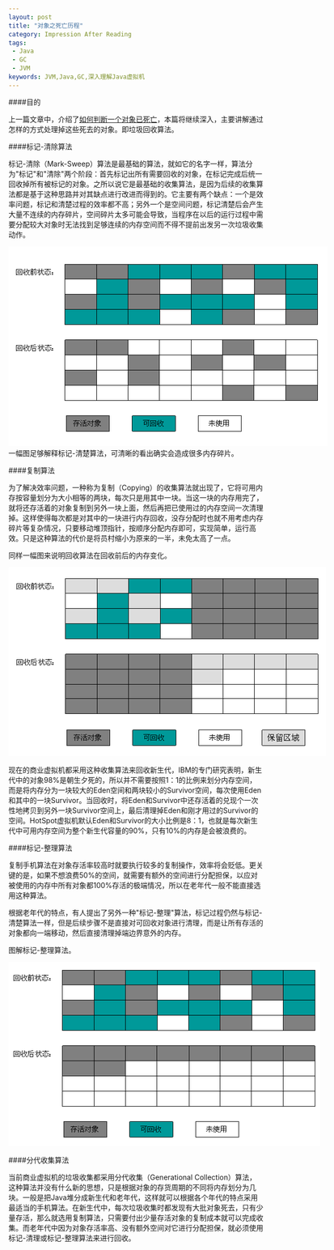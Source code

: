 ```yaml
---
layout: post
title: "对象之死亡历程"
category: Impression After Reading
tags:
 - Java
 - GC
 - JVM
keywords: JVM,Java,GC,深入理解Java虚拟机
---
```


####目的

上一篇文章中，介绍了<a href="http://www.congmo.net/blog/2012/07/04/java-death-of-object/">如何判断一个对象已死亡</a>，本篇将继续深入，主要讲解通过怎样的方式处理掉这些死去的对象。即垃圾回收算法。

####标记-清除算法

标记-清除（Mark-Sweep）算法是最基础的算法，就如它的名字一样，算法分为"标记"和"清除"两个阶段：首先标记出所有需要回收的对象，在标记完成后统一回收掉所有被标记的对象。之所以说它是最基础的收集算法，是因为后续的收集算法都是基于这种思路并对其缺点进行改进而得到的。它主要有两个缺点：一个是效率问题，标记和清楚过程的效率都不高；另外一个是空间问题，标记清楚后会产生大量不连续的内存碎片，空间碎片太多可能会导致，当程序在以后的运行过程中需要分配较大对象时无法找到足够连续的内存空间而不得不提前出发另一次垃圾收集动作。
<div class="center">
  <img style="max-width:700px" src='/post_images/2012/07/mark-sweep.png'/>
</div>
一幅图足够解释标记-清楚算法，可清晰的看出确实会造成很多内存碎片。

####复制算法

为了解决效率问题，一种称为复制（Copying）的收集算法就出现了，它将可用内存按容量划分为大小相等的两块，每次只是用其中一块。当这一块的内存用完了，就将还存活着的对象复制到另外一块上面，然后再把已使用过的内存空间一次清理掉。这样使得每次都是对其中的一块进行内存回收，没存分配时也就不用考虑内存碎片等复杂情况，只要移动堆顶指针，按顺序分配内存即可，实现简单，运行高效。只是这种算法的代价是将员村缩小为原来的一半，未免太高了一点。

同样一幅图来说明回收算法在回收前后的内存变化。

<div class="center">
  <img style="max-width:700px" src='/post_images/2012/07/gc-copying.png'/>
</div>

现在的商业虚拟机都采用这种收集算法来回收新生代，IBM的专门研究表明，新生代中的对象98%是朝生夕死的，所以并不需要按照1：1的比例来划分内存空间，而是将内存分为一块较大的Eden空间和两块较小的Survivor空间，每次使用Eden和其中的一块Survivor。当回收时，将Eden和Survivor中还存活着的兑现个一次性地拷贝到另外一块Survivor空间上，最后清理掉Eden和刚才用过的Survivor的空间。HotSpot虚拟机默认Eden和Survivor的大小比例是8：1，也就是每次新生代中可用内存空间为整个新生代容量的90%，只有10%的内存是会被浪费的。

####标记-整理算法

复制手机算法在对象存活率较高时就要执行较多的复制操作，效率将会贬低。更关键的是，如果不想浪费50%的空间，就需要有额外的空间进行分配担保，以应对被使用的内存中所有对象都100%存活的极端情况，所以在老年代一般不能直接选用这种算法。

根据老年代的特点，有人提出了另外一种"标记-整理"算法，标记过程仍然与标记-清楚算法一样，但是后续步骤不是直接对可回收对象进行清理，而是让所有存活的对象都向一端移动，然后直接清理掉端边界意外的内存。

图解标记-整理算法。

<div class="center">
  <img style="max-width:700px" src='/post_images/2012/07/mark-compact.png'/>
</div>

####分代收集算法

当前商业虚拟机的垃圾收集都采用分代收集（Generational Collection）算法，这种算法并没有什么新的思想，只是根据对象的存货周期的不同将内存划分为几块。一般是把Java堆分成新生代和老年代，这样就可以根据各个年代的特点采用最适当的手机算法。在新生代中，每次垃圾收集时都发现有大批对象死去，只有少量存活，那么就选用复制算法，只需要付出少量存活对象的复制成本就可以完成收集。而老年代中因为对象存活率高、没有额外空间对它进行分配担保，就必须使用标记-清理或标记-整理算法来进行回收。